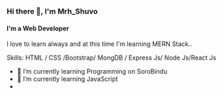 ### Hi there 👋, I'm Mrh_Shuvo
#### I'm a Web Developer
I love to learn always and at this time I'm learning MERN Stack..

Skills: HTML / CSS /Bootstrap/ MongDB / Express Js/ Node Js/React Js 

- 🔭 I’m currently learning Programming on SoroBindu 
- 🌱 I’m currently learning JavaScript 
-



